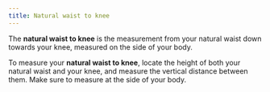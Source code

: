 ```yaml
---
title: Natural waist to knee
---
```


The **natural waist to knee** is the measurement from your natural waist down towards your knee, measured on the side of your body.

To measure your **natural waist to knee**, locate the height of both your natural waist and your knee, and measure the vertical distance between them. Make sure to measure at the side of your body.
